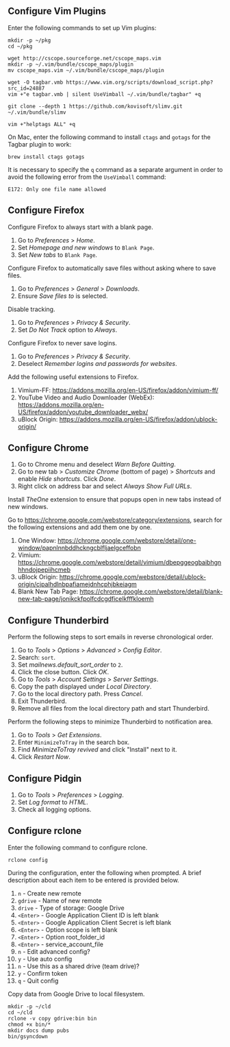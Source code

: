 Configure Vim Plugins
---------------------

Enter the following commands to set up Vim plugins:

    mkdir -p ~/pkg
    cd ~/pkg

    wget http://cscope.sourceforge.net/cscope_maps.vim
    mkdir -p ~/.vim/bundle/cscope_maps/plugin
    mv cscope_maps.vim ~/.vim/bundle/cscope_maps/plugin

    wget -O tagbar.vmb https://www.vim.org/scripts/download_script.php?src_id=24887
    vim +"e tagbar.vmb | silent UseVimball ~/.vim/bundle/tagbar" +q

    git clone --depth 1 https://github.com/kovisoft/slimv.git ~/.vim/bundle/slimv

    vim +"helptags ALL" +q

On Mac, enter the following command to install `ctags` and `gotags` for
the Tagbar plugin to work:

    brew install ctags gotags

It is necessary to specify the `q` command as a separate argument in
order to avoid the following error from the `UseVimball` command:

    E172: Only one file name allowed


Configure Firefox
-----------------

Configure Firefox to always start with a blank page.

 1. Go to *Preferences* > *Home*.
 2. Set *Homepage and new windows* to `Blank Page`.
 3. Set *New tabs* to `Blank Page`.

Configure Firefox to automatically save files without asking where to
save files.

 1. Go to *Preferences* > *General* > *Downloads*.
 2. Ensure *Save files to* is selected.

Disable tracking.

 1. Go to *Preferences* > *Privacy & Security*.
 2. Set *Do Not Track* option to *Always*.

Configure Firefox to never save logins.

 1. Go to *Preferences* > *Privacy & Security*.
 2. Deselect *Remember logins and passwords for websites*.

Add the following useful extensions to Firefox.

 1. Vimium-FF: https://addons.mozilla.org/en-US/firefox/addon/vimium-ff/
 2. YouTube Video and Audio Downloader (WebEx):
    https://addons.mozilla.org/en-US/firefox/addon/youtube_downloader_webx/
 3. uBlock Origin: https://addons.mozilla.org/en-US/firefox/addon/ublock-origin/


Configure Chrome
----------------

 1. Go to Chrome menu and deselect *Warn Before Quitting*.
 2. Go to new tab > *Customize Chrome* (bottom of page) > *Shortcuts*
    and enable *Hide shortcuts*. Click *Done*.
 3. Right click on address bar and select *Always Show Full URLs*.

Install *TheOne* extension to ensure that popups open in new tabs
instead of new windows.

Go to <https://chrome.google.com/webstore/category/extensions>, search
for the following extensions and add them one by one.

 1. One Window: https://chrome.google.com/webstore/detail/one-window/papnlnnbddhckngcblfljaelgceffobn
 2. Vimium: https://chrome.google.com/webstore/detail/vimium/dbepggeogbaibhgnhhndojpepiihcmeb
 3. uBlock Origin: https://chrome.google.com/webstore/detail/ublock-origin/cjpalhdlnbpafiamejdnhcphjbkeiagm
 4. Blank New Tab Page: https://chrome.google.com/webstore/detail/blank-new-tab-page/jonikckfpolfcdcgdficelkfffkloemh


Configure Thunderbird
---------------------

Perform the following steps to sort emails in reverse chronological
order.

 1. Go to *Tools* > *Options* > *Advanced* > *Config Editor*.
 2. Search: `sort`.
 3. Set *mailnews.default_sort_order* to `2`.
 4. Click the close button. Click *OK*.
 5. Go to *Tools* > *Account Settings* > *Server Settings*.
 6. Copy the path displayed under *Local Directory*.
 7. Go to the local directory path. Press *Cancel*.
 8. Exit Thunderbird.
 9. Remove all files from the local directory path and start
    Thunderbird.

Perform the following steps to minimize Thunderbird to notification
area.

 1. Go to *Tools* > *Get Extensions*.
 2. Enter `MinimizeToTray` in the search box.
 3. Find *MinimizeToTray revived* and click "Install" next to it.
 4. Click *Restart Now*.


Configure Pidgin
----------------

 1. Go to *Tools* > *Preferences* > *Logging*.
 2. Set *Log format* to *HTML*.
 3. Check all logging options.


Configure rclone
----------------

Enter the following command to configure rclone.

    rclone config

During the configuration, enter the following when prompted. A brief
description about each item to be entered is provided below.

 1. `n` - Create new remote
 2. `gdrive` - Name of new remote
 3. `drive` - Type of storage: Google Drive
 4. `<Enter>` - Google Application Client ID is left blank
 5. `<Enter>` - Google Application Client Secret is left blank
 6. `<Enter>` - Option scope is left blank
 7. `<Enter>` - Option root_folder_id
 8. `<Enter>` - service_account_file
 9. `n` - Edit advanced config?
 6. `y` - Use auto config
 7. `n` - Use this as a shared drive (team drive)?
 7. `y` - Confirm token
 8. `q` - Quit config

Copy data from Google Drive to local filesystem.

    mkdir -p ~/cld
    cd ~/cld
    rclone -v copy gdrive:bin bin
    chmod +x bin/*
    mkdir docs dump pubs
    bin/gsyncdown
